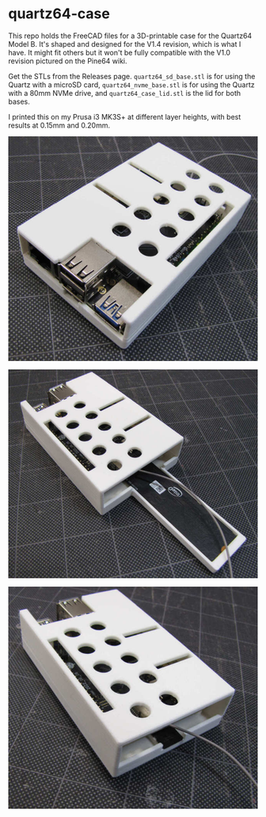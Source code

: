 # quartz64-case
This repo holds the FreeCAD files for a 3D-printable case for the
Quartz64 Model B. It's shaped and designed for the V1.4 revision,
which is what I have. It might fit others but it won't be fully
compatible with the V1.0 revision pictured on the Pine64 wiki.

Get the STLs from the Releases page. `quartz64_sd_base.stl` is for
using the Quartz with a microSD card, `quartz64_nvme_base.stl` is for
using the Quartz with a 80mm NVMe drive, and `quartz64_case_lid.stl`
is the lid for both bases.

I printed this on my Prusa i3 MK3S+ at different layer heights, with
best results at 0.15mm and 0.20mm.

![quartz64 case from front](images/front.jpg)

![quartz64 NVMe case from back](images/nvme_rear.jpg)

![quartz64 SD case from back](images/sd_rear.jpg)
